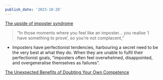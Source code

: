 ```yaml
---
publish_date: '2023-10-20'
---
```

[The upside of imposter syndrome](https://www.bbc.com/worklife/article/20210315-the-hidden-upside-of-imposter-syndrome)

 > “In those moments where you feel like an imposter… you realise ‘I have something to prove’, so you’re not complacent,” 
 
  - Imposters have perfectionist tendencies, harbouring a secret need to be the very best at what they do. When they are unable to fulfil their perfectionist goals, “imposters often feel overwhelmed, disappointed, and overgeneralise themselves as failures”.

[The Unexpected Benefits of Doubting Your Own Competence](https://ideas.wharton.upenn.edu/research/imposter-syndrome-unexpected-benefits/)
